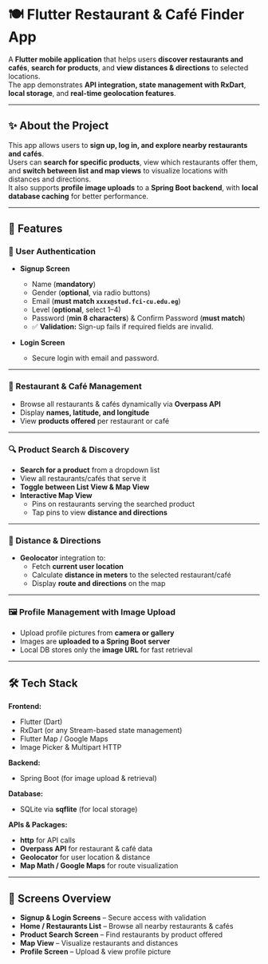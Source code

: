 # 🍽️ Flutter Restaurant & Café Finder App

A **Flutter mobile application** that helps users **discover restaurants and cafés**, **search for products**, and **view distances & directions** to selected locations.  
The app demonstrates **API integration, state management with RxDart**, **local storage**, and **real-time geolocation features**.

---

## ✨ About the Project

This app allows users to **sign up, log in, and explore nearby restaurants and cafés**.  
Users can **search for specific products**, view which restaurants offer them, and **switch between list and map views** to visualize locations with distances and directions.  
It also supports **profile image uploads** to a **Spring Boot backend**, with **local database caching** for better performance.

---

## 🌟 Features

### 🔐 User Authentication
- **Signup Screen**
  - Name (**mandatory**)
  - Gender (**optional**, via radio buttons)
  - Email (**must match `xxxx@stud.fci-cu.edu.eg`**)
  - Level (**optional**, select 1–4)
  - Password (**min 8 characters**) & Confirm Password (**must match**)
  - ✅ **Validation:** Sign-up fails if required fields are invalid.
  
- **Login Screen**
  - Secure login with email and password.

---

### 🍴 Restaurant & Café Management
- Browse all restaurants & cafés dynamically via **Overpass API**
- Display **names, latitude, and longitude**
- View **products offered** per restaurant or café

---

### 🔍 Product Search & Discovery
- **Search for a product** from a dropdown list
- View all restaurants/cafés that serve it
- **Toggle between List View & Map View**
- **Interactive Map View**
  - Pins on restaurants serving the searched product
  - Tap pins to view **distance and directions**

---

### 📍 Distance & Directions
- **Geolocator** integration to:
  - Fetch **current user location**
  - Calculate **distance in meters** to the selected restaurant/café
  - Display **route and directions** on the map

---

### 🖼️ Profile Management with Image Upload
- Upload profile pictures from **camera or gallery**
- Images are **uploaded to a Spring Boot server**
- Local DB stores only the **image URL** for fast retrieval

---

## 🛠️ Tech Stack

**Frontend:**
- Flutter (Dart)
- RxDart (or any Stream-based state management)
- Flutter Map / Google Maps
- Image Picker & Multipart HTTP

**Backend:**
- Spring Boot (for image upload & retrieval)

**Database:**
- SQLite via **sqflite** (for local storage)

**APIs & Packages:**
- **http** for API calls
- **Overpass API** for restaurant & café data
- **Geolocator** for user location & distance
- **Map Math / Google Maps** for route visualization

---

## 📱 Screens Overview

- **Signup & Login Screens** – Secure access with validation  
- **Home / Restaurants List** – Browse all nearby restaurants & cafés  
- **Product Search Screen** – Find restaurants by product offered  
- **Map View** – Visualize restaurants and distances  
- **Profile Screen** – Upload & view profile picture  

